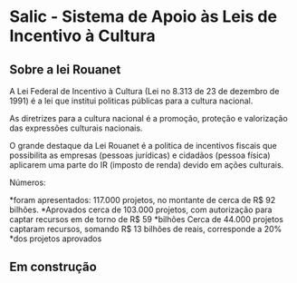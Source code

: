# Salic - Sistema de Apoio às Leis de Incentivo à Cultura

## Sobre a lei Rouanet

A Lei Federal de Incentivo à Cultura (Lei no 8.313 de 23 de dezembro de 1991) é a lei que
institui politicas públicas para a cultura nacional.

As diretrizes para a cultura nacional é a promoção, proteção e valorização das expressões culturais nacionais.

O grande destaque da Lei Rouanet é a politica de incentivos fiscais que possibilita as empresas (pessoas jurídicas) e cidadãos (pessoa física) aplicarem uma parte do IR (imposto de renda) devido em ações culturais.

Números:

*foram apresentados: 117.000 projetos, no montante de cerca de R$ 92 bilhões.
*Aprovados cerca de 103.000 projetos, com autorização para captar recursos em de torno de R$ 59
*bilhões Cerca de 44.000 projetos captaram recursos, somando R$ 13 bilhões de reais, corresponde a 20%
*dos projetos aprovados

## Em construção 
